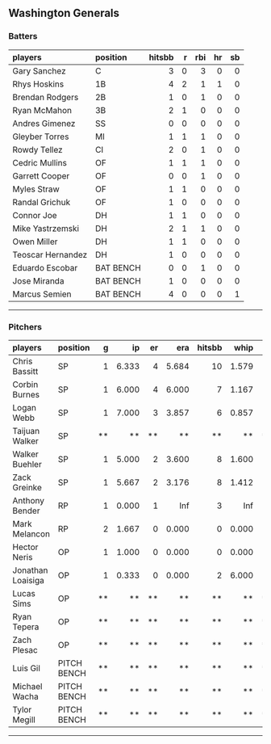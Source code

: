## Washington Generals

### Batters

 
|players           |position  | hitsbb|  r| rbi| hr| sb| 
|:-----------------|:---------|------:|--:|---:|--:|--:| 
|Gary Sanchez      |C         |      3|  0|   3|  0|  0| 
|Rhys Hoskins      |1B        |      4|  2|   1|  1|  0| 
|Brendan Rodgers   |2B        |      1|  0|   1|  0|  0| 
|Ryan McMahon      |3B        |      2|  1|   0|  0|  0| 
|Andres Gimenez    |SS        |      0|  0|   0|  0|  0| 
|Gleyber Torres    |MI        |      1|  1|   1|  0|  0| 
|Rowdy Tellez      |CI        |      2|  0|   1|  0|  0| 
|Cedric Mullins    |OF        |      1|  1|   1|  0|  0| 
|Garrett Cooper    |OF        |      0|  0|   1|  0|  0| 
|Myles Straw       |OF        |      1|  1|   0|  0|  0| 
|Randal Grichuk    |OF        |      1|  0|   0|  0|  0| 
|Connor Joe        |DH        |      1|  1|   0|  0|  0| 
|Mike Yastrzemski  |DH        |      2|  1|   1|  0|  0| 
|Owen Miller       |DH        |      1|  1|   0|  0|  0| 
|Teoscar Hernandez |DH        |      1|  0|   0|  0|  0| 
|Eduardo Escobar   |BAT BENCH |      0|  0|   1|  0|  0| 
|Jose Miranda      |BAT BENCH |      1|  0|   0|  0|  0| 
|Marcus Semien     |BAT BENCH |      4|  0|   0|  0|  1| 


* * *

### Pitchers

 
|players           |position    |  g|    ip| er|   era| hitsbb|  whip| so|  w| sv| 
|:-----------------|:-----------|--:|-----:|--:|-----:|------:|-----:|--:|--:|--:| 
|Chris Bassitt     |SP          |  1| 6.333|  4| 5.684|     10| 1.579|  3|  0|  0| 
|Corbin Burnes     |SP          |  1| 6.000|  4| 6.000|      7| 1.167|  5|  0|  0| 
|Logan Webb        |SP          |  1| 7.000|  3| 3.857|      6| 0.857|  6|  0|  0| 
|Taijuan Walker    |SP          | **|    **| **|    **|     **|    **| **| **| **| 
|Walker Buehler    |SP          |  1| 5.000|  2| 3.600|      8| 1.600|  4|  1|  0| 
|Zack Greinke      |SP          |  1| 5.667|  2| 3.176|      8| 1.412|  4|  0|  0| 
|Anthony Bender    |RP          |  1| 0.000|  1|   Inf|      3|   Inf|  0|  0|  0| 
|Mark Melancon     |RP          |  2| 1.667|  0| 0.000|      0| 0.000|  1|  0|  1| 
|Hector Neris      |OP          |  1| 1.000|  0| 0.000|      0| 0.000|  3|  0|  0| 
|Jonathan Loaisiga |OP          |  1| 0.333|  0| 0.000|      2| 6.000|  1|  0|  0| 
|Lucas Sims        |OP          | **|    **| **|    **|     **|    **| **| **| **| 
|Ryan Tepera       |OP          | **|    **| **|    **|     **|    **| **| **| **| 
|Zach Plesac       |OP          | **|    **| **|    **|     **|    **| **| **| **| 
|Luis Gil          |PITCH BENCH | **|    **| **|    **|     **|    **| **| **| **| 
|Michael Wacha     |PITCH BENCH | **|    **| **|    **|     **|    **| **| **| **| 
|Tylor Megill      |PITCH BENCH | **|    **| **|    **|     **|    **| **| **| **| 


* * *


